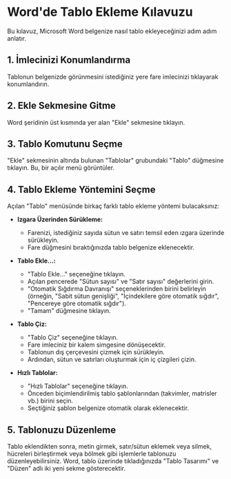﻿# Word'de Tablo Ekleme Kılavuzu

Bu kılavuz, Microsoft Word belgenize nasıl tablo ekleyeceğinizi adım adım anlatır.

## 1. İmlecinizi Konumlandırma

Tablonun belgenizde görünmesini istediğiniz yere fare imlecinizi tıklayarak konumlandırın.

## 2. Ekle Sekmesine Gitme

Word şeridinin üst kısmında yer alan "Ekle" sekmesine tıklayın.

## 3. Tablo Komutunu Seçme

"Ekle" sekmesinin altında bulunan "Tablolar" grubundaki "Tablo" düğmesine tıklayın. Bu, bir açılır menü görüntüler.

## 4. Tablo Ekleme Yöntemini Seçme

Açılan "Tablo" menüsünde birkaç farklı tablo ekleme yöntemi bulacaksınız:

*   **Izgara Üzerinden Sürükleme:**
    *   Farenizi, istediğiniz sayıda sütun ve satırı temsil eden ızgara üzerinde sürükleyin.
    *   Fare düğmesini bıraktığınızda tablo belgenize eklenecektir.

*   **Tablo Ekle...:**
    *   "Tablo Ekle..." seçeneğine tıklayın.
    *   Açılan pencerede "Sütun sayısı" ve "Satır sayısı" değerlerini girin.
    *   "Otomatik Sığdırma Davranışı" seçeneklerinden birini belirleyin (örneğin, "Sabit sütun genişliği", "İçindekilere göre otomatik sığdır", "Pencereye göre otomatik sığdır").
    *   "Tamam" düğmesine tıklayın.

*   **Tablo Çiz:**
    *   "Tablo Çiz" seçeneğine tıklayın.
    *   Fare imleciniz bir kalem simgesine dönüşecektir.
    *   Tablonun dış çerçevesini çizmek için sürükleyin.
    *   Ardından, sütun ve satırları oluşturmak için iç çizgileri çizin.

*   **Hızlı Tablolar:**
    *   "Hızlı Tablolar" seçeneğine tıklayın.
    *   Önceden biçimlendirilmiş tablo şablonlarından (takvimler, matrisler vb.) birini seçin.
    *   Seçtiğiniz şablon belgenize otomatik olarak eklenecektir.

## 5. Tablonuzu Düzenleme

Tablo eklendikten sonra, metin girmek, satır/sütun eklemek veya silmek, hücreleri birleştirmek veya bölmek gibi işlemlerle tablonuzu düzenleyebilirsiniz. Word, tablo üzerinde tıkladığınızda "Tablo Tasarımı" ve "Düzen" adlı iki yeni sekme gösterecektir.


